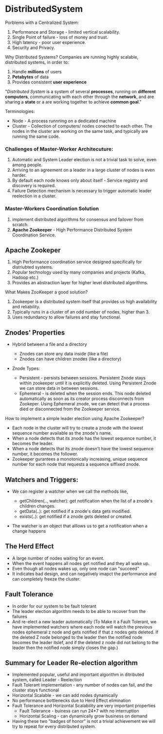 # DistributedSystem

Porblems with a Centralized System:
1. Performance and Storage - limited vertical scalability.
2. Single Point of failure - loss of money and trust.
3. High latency - poor user experience.
4. Security and Privacy. 

Why Distributed Systems?
Companies are running highly scalable, distributed systems, in order to:
1. Handle **millions** of users
2. **Petabytes** of data
3. Provides consistent **user experience**

"*Distributed System* is a system of several __processes__, running on __different computers__, communicating with each other through the __network__, and are sharing a __state__ or a are working together to achieve __common goal__."

Terminologies:
- Node - A process runnning on a dedicated machine
- Cluster - Collection of computers/ nodes conected to each other. The nodes in the cluster are working on the same task, and typically are running the same code.

### Challenges of Master-Worker Architecuture:
1. Automatic and System Leader election is not a trivial task to solve, even among people.
2. Arriving to an agreement on a leader in a large cluster of nodes is even harder.
3. By default each node knows only about itself - Service registry and discovery is required.
4. Failure Detection mechanism is necessary to trigger automatic leader reelection in a cluster.

### Master-Workers Coordination Solution
1. implement distributed algorithms for consensus and failover from scratch.
2. __Apache Zookeeper__ - High Performance Distributed System Coordination Service.

## Apache Zookeper
1. High Performance coordination service designed specifically for distriubted systems.
2. Popular technology used by many companies and projects (Kafka, Hadoop etc.)
3. Provides an abstraction layer for higher level distributed algorithms.

What Makes ZooKeeper a good solution?
1. Zookeeper is a distributed system itself that provides us high availability and reliability.
2. Typically runs in a cluster of an odd number of nodes, higher than 3.
3. Uses redundancy to allow failures and stay functional.

## Znodes' Properties
- Hybrid between a file and a directory
  - Znodes can store any data inside (like a file)
  - Znodes can have children znodes (like a directory)
 
- Znode Types:
  - Persistent - persists between sessions. Persistent Znode stays within zookeeper until it is explicitly deleted. Using Persistent Znode       we can store data in between sessions.
  - Ephemeral - is deleted when the session ends. This node deleted automatically as soon as its creator process disconnects from Zookeper.
    Using Ephemeral znode, we can detect that a process died or disconnected from the Zookeeper service.

How to implement a simple leader election using Apache Zookeeper?
- Each node in the cluster will try to create a znode with the lowest sequence number available as the znode's name.
- When a node detects that its znode has the lowest sequence number, it becomes the leader.
- When a node detects that its znode doesn't have the lowest sequence number, it becomes the follower.
- Zookeeper gurantees a monotonically increasing, unique sequence number for each node that requests a sequence siffixed znode.

## Watchers and Triggers:
-  We can register a watcher when we call the methods like,
    -  getChildren(.., watcher): get notification when the list of a znode's children changes.
    -  getData(..): get notified if a znode's data gets modified.
    -  exists(..): get notified if a znode gets deleted or created.
 
-  The watcher is an object that alllows us to get a notification when a change happens

## The Herd Effect

  - A large number of nodes waiting for an event.
  - When the event happens all nodes get notified and they all wake up.
  - Even though all nodes wakes up, only one node can "succeed"
  - It indicates bad design, and can negatively imapct the performance and can completely freeze the cluster.

## Fault Tolerance

  - In order for our system to be fault tolerant
  - The leader election algorithm needs to be able to recover from the failures
  - And re-elect a new leader automatically
(To Make it a Fault Tolerant, we have implemented watchers where each node will watch the previous nodes ephemeral z node and gets notified if that z nodes gets deleted. If the deleted Z node belonged to the leader then the notified node becomes the leader itslef, and if the deleted z node did not belong to the leader then the notified node simply closes the gap.)

## Summary for Leader Re-election algorithm
- Implemented popular, useful and important algorithm in ditributed system, called Leader - Reelection
- Fault Tolerant implementation - any number of nodes can fail, and the cluster stays functional
- Horizontal Scalable - we can add nodes dynamically
- No performance bottlenecks due to Herd Effect elimination
- Fault Tolerance and Horizontal Scalability are very important properties
  - Fault Tolerance - buiness can run 24*7 with no interruption
  - Horizontal Scaling - can dynamically grow business on demand
- Having these two "badges of honor" is not a trivial achievement we will try to repeat for every distributed system. 


